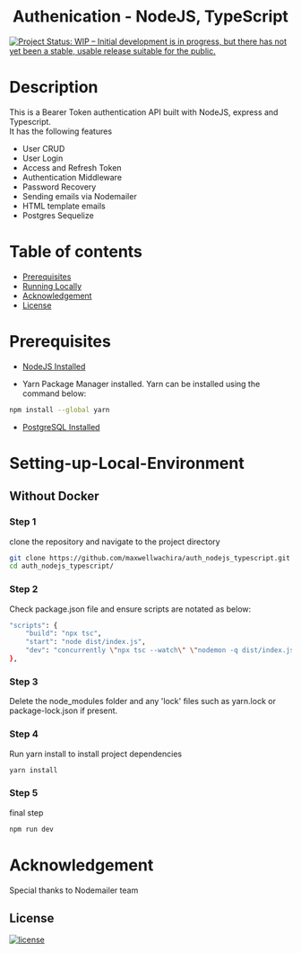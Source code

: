 <h1 align="center"><b>Authenication - NodeJS, TypeScript</b></h1>

[![Project Status: WIP – Initial development is in progress, but there has not yet been a stable, usable release suitable for the public.](https://www.repostatus.org/badges/latest/wip.svg)](https://github.com/maxwellwachira/auth_nodejs_typescript.git)

# Description

This is a Bearer Token authentication API built with NodeJS, express and Typescript.<br>
It has the following features
- User CRUD
- User Login
- Access and Refresh Token
- Authentication Middleware
- Password Recovery
- Sending emails via Nodemailer
- HTML template emails
- Postgres Sequelize


# Table of contents

- [Prerequisites](#Prerequisites)
- [Running Locally](#Setting-up-Local-Environment)
- [Acknowledgement](#Acknowledgement)
- [License](#License)

# Prerequisites

- [NodeJS Installed ](https://nodejs.org/en/download/)

- Yarn Package Manager installed. Yarn can be installed using the command below:

```bash
npm install --global yarn
```

- [PostgreSQL Installed](https://www.postgresql.org/download/)


# Setting-up-Local-Environment

## Without Docker

### Step 1

clone the repository and navigate to the project directory

```bash
git clone https://github.com/maxwellwachira/auth_nodejs_typescript.git
cd auth_nodejs_typescript/
```

### Step 2

Check package.json file and ensure scripts are notated as below:

```bash
"scripts": {
    "build": "npx tsc",
    "start": "node dist/index.js",
    "dev": "concurrently \"npx tsc --watch\" \"nodemon -q dist/index.js\""
},
```

### Step 3

Delete the node_modules folder and any 'lock' files such as yarn.lock or package-lock.json if present.

### Step 4

Run yarn install to install project dependencies

```bash
yarn install
```

### Step 5

final step

```bash
npm run dev
```

# Acknowledgement

Special thanks to Nodemailer team

## <b>License</b>

[![license](https://img.shields.io/github/license/mashape/apistatus.svg?style=for-the-badge)](LICENSE)